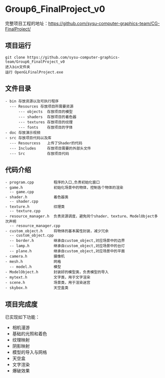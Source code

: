﻿# Group6_FinalProject_v0
完整项目工程的地址：https://github.com/sysu-computer-graphics-team/CG-FinalProject/
##  项目运行
```
git clone https://github.com/sysu-computer-graphics-team/Group6_FinalProject_v0
进入bin文件夹
运行 OpenGLFinalProject.exe
```

##  文件目录
```
- bin 存放资源以及可执行程序
  --- Resources 存放项目所需要资源
      --- objects  存放项目的模型
      --- shaders  存放项目的着色器
      --- textures 存放项目的纹理
      --- fonts    存放项目的字体
- doc 存放演示视频
- src 存放项目代码以及库
  --- Resourcess   上传了Shader的代码
  --- Includes     存放项目需要的外部头文件
  --- Src          存放项目代码
```

##  代码介绍
```
- program.cpp         程序的入口,负责初始化窗口
- game.h              初始化场景中的物体，控制各个物体的渲染
  -- game.cpp
- shader.h            着色器类
  -- shader.cpp
- texture.h           纹理类
  -- texture.cpp
- resource_manager.h  负责资源调度，避免同个shader、texture、ModelObject多次声明
  -- resource_manager.cpp
- custom_object.h     将物体的基本属性封装，减少冗余
  -- custom_object.cpp
  -- border.h         继承自custom_object,对应场景中的边界
  -- lamp.h           继承自custom_object,对应场景中的台灯
  -- plane.h          继承自custom_object,对应场景中的平面
- camera.h            摄像机
- mesh.h              网格
  -- model.h          模型
- ModelObject.h       封装好的模型类，负责模型的导入
- mytext.h            文字类，用于文字渲染
- scene.h             场景类，用于渲染迷宫
- skybox.h            天空盒类
```

##  项目完成度
已实现如下功能：
- 相机漫游
- 基础的光照和着色
- 纹理映射
- 阴影映射
- 模型的导入与网格
- 天空盒
- 文字渲染
- 爆破效果
